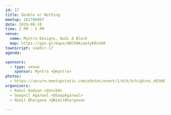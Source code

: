 ```yaml
---
id: 17
title: Double or Nothing
meetup: 261796007
date: 2019-08-10
time: 2 PM - 5 PM
venue:
  name: Myntra Designs, Audi A Block
  map: https://goo.gl/maps/dBC99A1ae2yKRvVA9
townscript: vueblr-17
agenda:

sponsors:
  - type: venue
    sponsor: Myntra <@myntra>
photos:
  - https://secure.meetupstatic.com/photos/event/1/d/6/9/highres_483067529.jpeg
organizers:
  - Rahul Kadyan <@znck0>
  - Swapnil Agarwal <@SwapAgarwal>
  - Nimit Bhargava <@NimitBhargava>

---
```


<EventPage />
